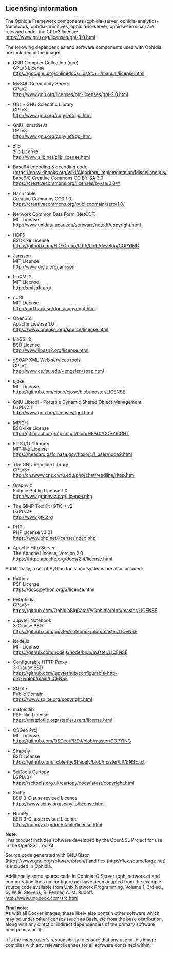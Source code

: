 Licensing information
---------------------

The Ophidia Framework components (ophidia-server, ophidia-analytics-framework, ophdia-primitives, ophidia-io-server, ophidia-terminal) are released under the GPLv3 license:</br>
https://www.gnu.org/licenses/gpl-3.0.html

The following dependencies and software components used with Ophidia are included in the image:

- GNU Compiler Collection (gcc)</br>
GPLv3 License</br>
https://gcc.gnu.org/onlinedocs/libstdc++/manual/license.html

- MySQL Community Server</br>
GPLv2</br>
http://www.gnu.org/licenses/old-licenses/gpl-2.0.html

- GSL - GNU Scientific Library</br>
GPLv3</br>
http://www.gnu.org/copyleft/gpl.html

- GNU libmatheval</br>
GPLv3</br>
http://www.gnu.org/copyleft/gpl.html

- zlib</br>
zlib License</br>
http://www.zlib.net/zlib_license.html

- Base64 encoding & decoding code (https://en.wikibooks.org/wiki/Algorithm_Implementation/Miscellaneous/Base64)
Creative Commons CC BY-SA 3.0</br>
https://creativecommons.org/licenses/by-sa/3.0/#

- Hash table</br>
Creative Commons CC0 1.0</br>
https://creativecommons.org/publicdomain/zero/1.0/

- Network Common Data Form (NetCDF)</br>
MIT License</br>
http://www.unidata.ucar.edu/software/netcdf/copyright.html

- HDF5</br>
BSD-like License</br>
https://github.com/HDFGroup/hdf5/blob/develop/COPYING

- Jansson</br>
MIT License</br>
http://www.digip.org/jansson

- LibXML2</br>
MIT License</br>
http://xmlsoft.org/

- cURL</br>
MIT License</br>
http://curl.haxx.se/docs/copyright.html

- OpenSSL</br>
Apache License 1.0</br>
https://www.openssl.org/source/license.html

- LibSSH2</br>
BSD License</br>
http://www.libssh2.org/license.html

- gSOAP XML Web services tools</br>
GPLv2</br>
http://www.cs.fsu.edu/~engelen/soap.html

- cjose</br>
MIT License</br>
https://github.com/cisco/cjose/blob/master/LICENSE

- GNU Libtool - Portable Dynamic Shared Object Management</br>
LGPLv2.1</br>
http://www.gnu.org/licenses/lgpl.html

- MPICH</br>
BSD-like License</br>
http://git.mpich.org/mpich.git/blob/HEAD:/COPYRIGHT

- FITS I/O C library</br>
MIT-like License</br>
https://heasarc.gsfc.nasa.gov/fitsio/c/f_user/node9.html

- The GNU Readline Library</br>
GPLv3+</br>
http://cnswww.cns.cwru.edu/php/chet/readline/rltop.html

- Graphviz</br>
Eclipse Public License 1.0</br>
http://www.graphviz.org/License.php

- The GIMP ToolKit (GTK+) v2</br>
LGPLv2+</br>
http://www.gtk.org

- PHP</br>
PHP License v3.01</br>
https://www.php.net/license/index.php

- Apache Http Server</br>
The Apache License, Version 2.0</br>
https://httpd.apache.org/docs/2.4/license.html

Additionally, a set of Python tools and systems are also included: 

- Python</br>
PSF License</br>
https://docs.python.org/3/license.html

- PyOphidia</br>
GPLv3+</br>
https://github.com/OphidiaBigData/PyOphidia/blob/master/LICENSE

- Jupyter Notebook</br>
3-Clause BSD</br>
https://github.com/jupyter/notebook/blob/master/LICENSE

- Node.js</br>
MIT License</br>
https://github.com/nodejs/node/blob/master/LICENSE

- Configurable HTTP Proxy</br>
3-Clause BSD</br>
https://github.com/jupyterhub/configurable-http-proxy/blob/main/LICENSE

- SQLite</br>
Public Domain</br>
https://www.sqlite.org/copyright.html

- matplotlib</br>
PSF-like License</br>
https://matplotlib.org/stable/users/license.html

- OSGeo Proj</br>
MIT License</br>
https://github.com/OSGeo/PROJ/blob/master/COPYING

- Shapely</br>
BSD License</br>
https://github.com/Toblerity/Shapely/blob/master/LICENSE.txt

- SciTools Cartopy</br>
LGPLv3+</br>
https://scitools.org.uk/cartopy/docs/latest/copyright.html

- SciPy</br>
BSD 3-Clause revised Licence</br>
https://www.scipy.org/scipylib/license.html

- NumPy</br>
BSD 3-Clause revised Licence</br>
https://numpy.org/doc/stable/license.html

<b>Note</b>:</br>
This product includes software developed by the OpenSSL Project for use in the OpenSSL Toolkit.

Source code generated with GNU Bison (https://www.gnu.org/software/bison/) and flex (http://flex.sourceforge.net) is included in Ophidia.</br>

Additionally some source code in Ophidia IO Server (oph_network.c) and configuration lines (in configure.ac) have been adapted from the example source code available from Unix Network Programming, Volume 1, 3rd ed., by W. R. Stevens, B. Fenner, A. M. Rudoff. http://www.unpbook.com/src.html

<b>Final note</b>:</br>
As with all Docker images, these likely also contain other software which may be under other licenses (such as Bash, etc from the base distribution, along with any direct or indirect dependencies of the primary software being contained).

It is the image user's responsibility to ensure that any use of this image complies with any relevant licenses for all software contained within.

